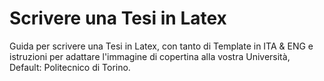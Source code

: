 # Scrivere una Tesi in Latex
Guida per scrivere una Tesi in Latex, con tanto di Template in ITA & ENG e istruzioni per adattare l'immagine di copertina alla vostra Università, Default: Politecnico di Torino.
